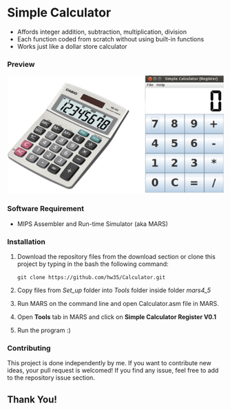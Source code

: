 # Simple Calculator
* Affords integer addition, subtraction, multiplication, division
* Each function coded from scratch without using built-in functions
* Works just like a dollar store calculator

### Preview
![Calculator - screenshot](Preview.png)

### Software Requirement
* MIPS Assembler and Run-time Simulator (aka MARS)

### Installation

1. Download the repository files from the download section or clone this project by typing in the bash the following command:

       git clone https://github.com/hw35/Calculator.git
2. Copy files from *Set_up* folder into *Tools* folder inside folder *mars4_5*
3. Run MARS on the command line and open Calculator.asm file in MARS.
4. Open **Tools** tab in MARS and click on **Simple Calculator Register V0.1**
5. Run the program :)

### Contributing
This project is done independently by me.
If you want to contribute new ideas, your pull request is welcomed!
If you find any issue, feel free to add to the repository issue section.

## Thank You!
